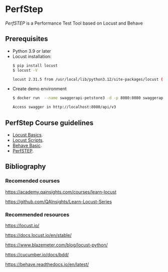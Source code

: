 # PerfStep

*PerfSTEP* is a Performance Test Tool based on Locust and Behave

## Prerequisites

- Python 3.9 or later
- Locust installation:
    ```bash
    $ pip install locust
    $ locust -V
  
    locust 2.31.5 from /usr/local/lib/python3.12/site-packages/locust (python 3.12.5)
    ```
- Create demo environment
    ```bash
    $ docker run  --name swaggerapi-petstore3 -d -p 8080:8080 swaggerapi/petstore3:latest
    
    Access swagger in http://localhost:8080/api/v3 
    ```

## PerfStep Course guidelines

- [Locust Basics](00_locust_basics/README.md>).
- [Locust Scripts](01_locust_scripts/README.md>).
- [Behave Basic](02_behave_basic/README.md>).
- [PerfSTEP](03_perfstep_tool/README.md>).

## Bibliography
### Recomended courses
https://academy.qainsights.com/courses/learn-locust

https://github.com/QAInsights/Learn-Locust-Series

### Recommended resources
https://locust.io/

https://docs.locust.io/en/stable/

https://www.blazemeter.com/blog/locust-python/

https://cucumber.io/docs/bdd/

https://behave.readthedocs.io/en/latest/
